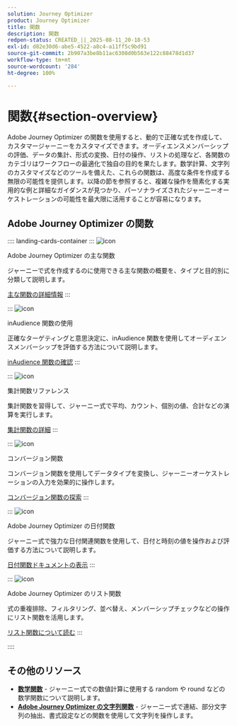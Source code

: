 ```yaml
---
solution: Journey Optimizer
product: Journey Optimizer
title: 関数
description: 関数
redpen-status: CREATED_||_2025-08-11_20-18-53
exl-id: d82e30d6-abe5-4522-a8c4-a11ff5c9bd91
source-git-commit: 2b907a3be8b11ac6308d0b563e122c88478d1d37
workflow-type: tm+mt
source-wordcount: '284'
ht-degree: 100%

---
```


# 関数{#section-overview}

Adobe Journey Optimizer の関数を使用すると、動的で正確な式を作成して、カスタマージャーニーをカスタマイズできます。オーディエンスメンバーシップの評価、データの集計、形式の変換、日付の操作、リストの処理など、各関数のカテゴリはワークフローの最適化で独自の目的を果たします。数学計算、文字列のカスタマイズなどのツールを備えた、これらの関数は、高度な条件を作成する無限の可能性を提供します。以降の節を参照すると、複雑な操作を簡素化する実用的な例と詳細なガイダンスが見つかり、パーソナライズされたジャーニーオーケストレーションの可能性を最大限に活用することが容易になります。

## Adobe Journey Optimizer の関数

:::: landing-cards-container
:::
![icon](https://cdn.experienceleague.adobe.com/icons/code-branch.svg?lang=ja)

Adobe Journey Optimizer の主な関数

ジャーニーで式を作成するのに使用できる主な関数の概要を、タイプと目的別に分類して説明します。

[主な関数の詳細情報](../using/building-journeys/expression/functions.md)
:::

:::
![icon](https://cdn.experienceleague.adobe.com/icons/bullseye.svg?lang=ja)

inAudience 関数の使用

正確なターゲティングと意思決定に、inAudience 関数を使用してオーディエンスメンバーシップを評価する方法について説明します。

[inAudience 関数の確認](../using/building-journeys/functions/functioninaudience.md)
:::

:::
![icon](https://cdn.experienceleague.adobe.com/icons/chart-line.svg?lang=ja)

集計関数リファレンス

集計関数を習得して、ジャーニー式で平均、カウント、個別の値、合計などの演算を実行します。

[集計関数の詳細](aggregation-landing-page.md)
:::

:::
![icon](https://cdn.experienceleague.adobe.com/icons/exchange-alt.svg?lang=ja)

コンバージョン関数

コンバージョン関数を使用してデータタイプを変換し、ジャーニーオーケストレーションの入力を効果的に操作します。

[コンバージョン関数の探索](conversion-landing-page.md)
:::

:::
![icon](https://cdn.experienceleague.adobe.com/icons/calendar-alt.svg?lang=ja)

Adobe Journey Optimizer の日付関数

ジャーニー式で強力な日付関連関数を使用して、日付と時刻の値を操作および評価する方法について説明します。

[日付関数ドキュメントの表示](date-landing-page.md)
:::

:::
![icon](https://cdn.experienceleague.adobe.com/icons/list-check.svg)

Adobe Journey Optimizer のリスト関数

式の重複排除、フィルタリング、並べ替え、メンバーシップチェックなどの操作にリスト関数を活用します。

[リスト関数について読む](list-landing-page.md)
:::

::::


## その他のリソース

- **[数学関数](math-landing-page.md)** - ジャーニー式での数値計算に使用する random や round などの数学関数について説明します。
- **[Adobe Journey Optimizer の文字列関数](string-landing-page.md)** - ジャーニー式で連結、部分文字列の抽出、書式設定などの関数を使用して文字列を操作します。
